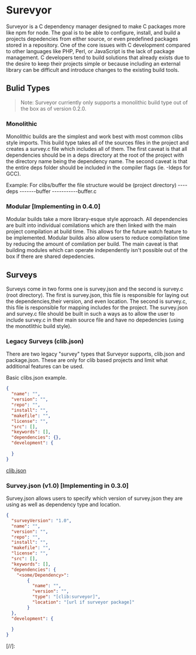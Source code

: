 # Surevyor 

Surveyor is a C dependency manager designed to make C packages more like npm for node. The goal is to be able to configure, install, and build a projects depedencies from either source, or even predefined packages stored in a repository. One of the core issues with C development compared to other languages like PHP, Perl, or JavaScript is the lack of package management. C developers tend to build solutions that already exists due to the desire to keep their projects simple or because including an external library can be difficult and introduce changes to the existing build tools.

## Bulid Types
> Note: Surveyor curriently only supports a monolithic build type out of the box as of version 0.2.0.

### Monolithic

Monolithic builds are the simplest and work best with most common clibs style imports. This build type takes all of the sources files in the project and creates a survey.c file which includes all of them. The first caveat is that all dependencies should be in a deps directory at the root of the project with the directory name being the dependency name. The second caveat is that the entire deps folder should be included in the compiler flags (ie. -Ideps for GCC). 

Example: 
For clibs/buffer the file structure would be 
(project directory)
----deps
-------buffer
-----------buffer.c

### Modular [Implementing in 0.4.0]

Modular builds take a more library-esque style approach. All dependencies are built into individual comilations which are then linked with the main project compilation at build time. This allows for the future watch feature to be implemented. Modular builds also allow users to reduce compilation time by reducing the amount of comilation per build. The main caveat is that building modules which can operate independently isn't possible out of the box if there are shared depedencies. 

## Surveys

Surveys come in two forms one is survey.json and the second is survey.c (root directory). The first is survey.json, this file is responsible for laying out the dependencies,their version, and even location. The second is survey.c, this file is responsible for mapping includes for the project. The survey.json and survey.c file should be built in such a ways as to allow the user to include survey.c in their main source file and have no depedencies (using the monotlithic build style).

### Legacy Surveys (clib.json)
There are two legacy "survey" types that Surveyor supports, clib.json and package.json. These are only for clib based projects and limit what additional features can be used. 

Basic clibs.json example.
```json
{
  "name": "",
  "version": "",
  "repo": "",
  "install": "",
  "makefile": "",
  "license": "",
  "src": [],
  "keywords": [],
  "dependencies": {},
  "development": {
    
  }
}
```

[clib.json]


### Survey.json (v1.0) [Implementing in 0.3.0]
Survey.json allows users to specify which version of survey.json they are using as well as dependency type and location.
```json
{
  "surveyVersion": "1.0",
  "name": "",
  "version": "",
  "repo": "",
  "install": "",
  "makefile": "",
  "license": "",
  "src": [],
  "keywords": [],
  "dependencies": {
    "<some/Dependency>": 
        {
          "name": "",
          "version": "",
          "type": "[clib:surveyor]",
          "location": "[url if surveyor package]"
        } 
  },
  "development": {
    
  }
}
```

[//]:

[clib.json]: <https://github.com/clibs/clib/wiki/Explanation-of-clib.json>

